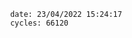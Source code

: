 

                date: 23/04/2022 15:24:17
                cycles: 66120

                         